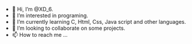 - 👋 Hi, I’m @XD_6.
- 👀 I’m interested in programing.
- 🌱 I’m currently learning C, Html, Css, Java script and other languages.
- 💞️ I’m looking to collaborate on some projects.
- 📫 How to reach me ...

<!---
Lemoerl/Lemoerl is a ✨ special ✨ repository because its `README.md` (this file) appears on your GitHub profile.
You can click the Preview link to take a look at your changes.
--->
